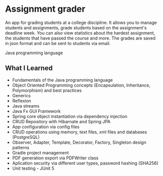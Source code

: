 # Assignment grader
An app for grading students at a college discipline. It allows you to manage students and assignments, grade students based on the assignment's deadline week. You can also view statistics about the hardest assignment, the students that have passed the course and more. The grades are saved in json format and can be sent to students via email.

Java programming language

## What I Learned
* Fundamentals of the Java programming language
* Object Oriented Programming concepts (Encapsulation, Inheritance, Polymorphism) and best practices
* Generics
* Reflexion
* Java streams
* Java Fx GUI Framework
* Spring core object instantiation via dependency injection
* CRUD Repository with Hibarnate and Spring JPA
* App configuration via config files
* CRUD operations using memory, text files, xml files and databases (PostgreSQL)
* Observer, Adapter, Template, Decorator, Factory, Singleton design patterns
* Gradle project management
* PDF generation export via PDFWriter class
* Aplication security via different user types, password hashing (SHA256)
* Unit testing - JUnit 5
